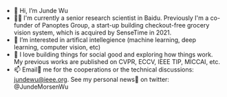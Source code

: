 - 👋 Hi, I’m Junde Wu
- 🧑‍💻 I'm currently a senior research scientist in Baidu. Previously I'm a co-funder of Panoptes Group, a start-up building checkout-free grocery vision system, which is acquired by SenseTime in 2021.
- 👀 I’m interested in artifical intellegience (machine learning, deep learning, computer vision, etc)
- 💞️ I love building things for social good and exploring how things work. My previous works are published on CVPR, ECCV, IEEE TIP, MICCAI, etc. 
- 📫 Email📨 me for the cooperations or the technical discussions: jundewu@ieee.org. See my personal news📰 on twitter: @JundeMorsenWu

<!---
WuJunde/WuJunde is a ✨ special ✨ repository because its `README.md` (this file) appears on your GitHub profile.
You can click the Preview link to take a look at your changes.
--->
